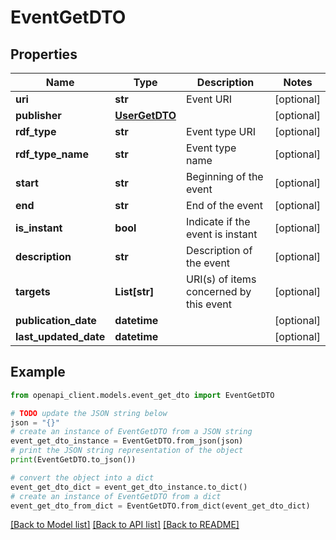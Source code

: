 # EventGetDTO


## Properties

Name | Type | Description | Notes
------------ | ------------- | ------------- | -------------
**uri** | **str** | Event URI | [optional] 
**publisher** | [**UserGetDTO**](UserGetDTO.md) |  | [optional] 
**rdf_type** | **str** | Event type URI | [optional] 
**rdf_type_name** | **str** | Event type name | [optional] 
**start** | **str** | Beginning of the event | [optional] 
**end** | **str** | End of the event | [optional] 
**is_instant** | **bool** | Indicate if the event is instant | [optional] 
**description** | **str** | Description of the event | [optional] 
**targets** | **List[str]** | URI(s) of items concerned by this event | [optional] 
**publication_date** | **datetime** |  | [optional] 
**last_updated_date** | **datetime** |  | [optional] 

## Example

```python
from openapi_client.models.event_get_dto import EventGetDTO

# TODO update the JSON string below
json = "{}"
# create an instance of EventGetDTO from a JSON string
event_get_dto_instance = EventGetDTO.from_json(json)
# print the JSON string representation of the object
print(EventGetDTO.to_json())

# convert the object into a dict
event_get_dto_dict = event_get_dto_instance.to_dict()
# create an instance of EventGetDTO from a dict
event_get_dto_from_dict = EventGetDTO.from_dict(event_get_dto_dict)
```
[[Back to Model list]](../README.md#documentation-for-models) [[Back to API list]](../README.md#documentation-for-api-endpoints) [[Back to README]](../README.md)


